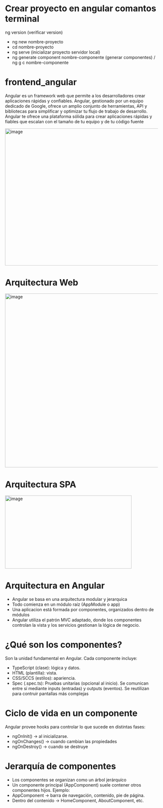 # Crear proyecto en angular comantos terminal
ng version (verificar version)
- ng new nombre-proyecto
- cd nombre-proyecto
- ng serve (inicializar proyecto servidor local)
- ng generate component nombre-componente (generar componentes) / ng g c nombre-componente


# frontend_angular
Angular es un framework web que permite a los desarrolladores crear aplicaciones rápidas y confiables.
Angular, gestionado por un equipo dedicado de Google, ofrece un amplio conjunto de herramientas, API y bibliotecas para simplificar y optimizar tu flujo de trabajo de desarrollo. Angular te ofrece una plataforma sólida para crear aplicaciones rápidas y fiables que escalan con el tamaño de tu equipo y de tu código fuente

<img width="900" height="450" alt="image" src="https://github.com/user-attachments/assets/00445a30-7bb0-44ad-ac66-8140c5fac275" />

# Arquitectura Web
<img width="750" height="571" alt="image" src="https://github.com/user-attachments/assets/e9e42d09-22a1-416f-84ae-cda6685d96cf" />

# Arquitectura SPA
<img width="417" height="240" alt="image" src="https://github.com/user-attachments/assets/9bd9f77a-1574-4891-90b1-99be2225a603" />

# Arquitectura en Angular 
- Angular se basa en una arquitectura modular y jerarquica
- Todo comienza en un módulo raíz (AppModule o app)
- Una aplicacion está formada por componentes, organizados dentro de módulos
- Angular utiliza el patrón MVC adaptado, donde los componentes controlan la vista y los servicios gestionan la lógica de negocio.

# ¿Qué son los componentes?
Son la unidad fundamental en Angular.
Cada componente incluye: 
- TypeScript (clase): lógica y datos.
- HTML (plantilla): vista.
- CSS/SCCS (estilos): apariencia.
- Spec (.spec.ts): Pruebas unitarias (opcional al inicio).
Se comunican entre sí mediante inputs (entradas) y outputs (eventos).
Se reutilizan para contruir pantallas más complejas

# Ciclo de vida en un componente 
Angular provee hooks para controlar lo que sucede en distintas fases: 
- ngOnInit() -> al inicializarse.
- ngOnChanges() -> cuando cambian las propiedades
- ngOnDestroy() -> cuando se destruye

# Jerarquía de componentes
- Los componentes se organizan como un árbol jerárquíco
- Un componente principal (AppComponent) suele contener otros componentes hijos.
Ejemplo:
- AppComponent -> barra de navegación, contenido, pie de página.
- Dentro del contenido -> HomeComponent, AboutComponent, etc.
